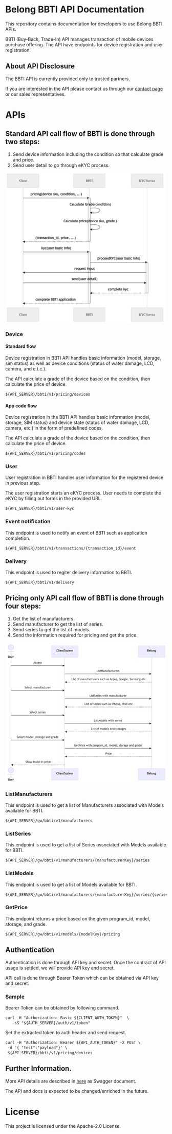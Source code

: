 # Belong BBTI API Documentation
This repository contains documentation for developers to use Belong BBTI APIs.

BBTI (Buy-Back, Trade-In) API manages transaction of mobile devices purchase offering. 
The API have endpoints for device registration and user registration.


## About API Disclosure
The BBTI API is currently provided only to trusted partners.

If you are interested in the API please contact us through our [contact page](https://about.belong.co.jp/contact) or our sales representatives.

# APIs
## Standard API call flow of BBTI is done through two steps:

1. Send device information including the condition so that calculate grade and price.
1. Send user detail to go through eKYC process.

![standard_api_call](./diagrams/standard_api_call/standard_api_call.png)

### Device

#### Standard flow
Device registration in BBTI API handles basic information (model, storage, sim status) as well as device conditions (status of water damage, LCD, camera, and e.t.c.).

The API calculate a grade of the device based on the condition, then calculate the price of device. 

```text
${API_SERVER}/bbti/v1/pricing/devices
```

#### App code flow
Device registration in the BBTI API handles basic information (model, storage, SIM status) and device state (status of water damage, LCD, camera, etc.) in the form of predefined codes.

The API calculate a grade of the device based on the condition, then calculate the price of device. 

```text
${API_SERVER}/bbti/v1/pricing/codes
```

### User
User registration in BBTI handles user information for the registered device in previous step.

The user registration starts an eKYC process. User needs to complete the eKYC by filling out forms in the provided URL.


```text
${API_SERVER}/bbti/v1/user-kyc
```

### Event notification
This endpoint is used to notify an event of BBTI such as application completion.


```text
${API_SERVER}/bbti/v1/transactions/{transaction_id}/event
```

### Delivery
This endpoint is used to regiter delivery information to BBTI.


```text
${API_SERVER}/bbti/v1/delivery
```

## Pricing only API call flow of BBTI is done through four steps:

1. Get the list of manufacturers.
1. Send manufacturer to get the list of series.
1. Send series to get the list of models.
1. Send the information required for pricing and get the price.

![pricing_only](./diagrams/pricing_only/pricing_only.png)

### ListManufacturers
This endpoint is used to get a list of Manufacturers associated with Models available for BBTI.

```text
${API_SERVER}/gw/bbti/v1/manufacturers
```

### ListSeries
This endpoint is used to get a list of Series associated with Models available for BBTI.

```text
${API_SERVER}/gw/bbti/v1/manufacturers/{manufacturerKey}/series
```

### ListModels
This endpoint is used to get a list of Models available for BBTI.

```text
${API_SERVER}/gw/bbti/v1/manufacturers/{manufacturerKey}/series/{seriesKey}/models
```

### GetPrice
This endpoint returns a price based on the given program_id, model, storage, and grade.

```text
${API_SERVER}/gw/bbti/v1/models/{modelKey}/pricing
```

## Authentication
Authentication is done through API key and secret. Once the contract of API usage is settled, we will provide API key and secret.

API call is done through Bearer Token which can be obtained via API key and secret. 

### Sample
Bearer Token can be obtained by following command.

```shell
curl -H "Authorization: Basic ${CLIENT_AUTH_TOKEN}"  \
   -sS "${AUTH_SERVER}/auth/v1/token"
```

Set the extracted token to auth header and send request.

```shell
curl -H "Authorization: Bearer ${API_AUTH_TOKEN}" -X POST \
 -d '{ "test":"payload"}' \
 ${API_SERVER}/bbti/v1/pricing/devices
```

## Further Information.
More API details are described in [here](./sampledata/swagger) as Swagger document.

The API and docs is expected to be changed/enriched in the future.

# License
This project is licensed under the Apache-2.0 License.
